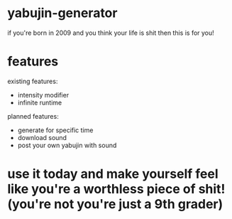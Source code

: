 # yabujin-generator
if you're born in 2009 and you think your life is shit then this is for you!


# features

existing features:
- intensity modifier
- infinite runtime

planned features:
- generate for specific time
- download sound
- post your own yabujin with sound

# use it today and make yourself feel like you're a worthless piece of shit! (you're not you're just a 9th grader)
